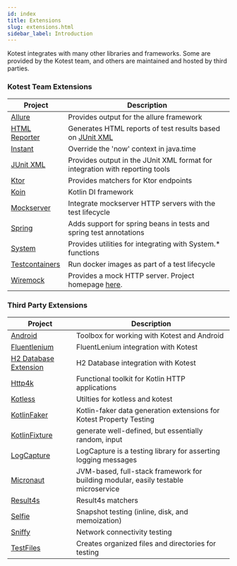 ```yaml
---
id: index
title: Extensions
slug: extensions.html
sidebar_label: Introduction
---
```


Kotest integrates with many other libraries and frameworks. Some are provided by the Kotest team, and others are
maintained and hosted by third parties.

### Kotest Team Extensions

| Project                               | Description                                                                  |
|---------------------------------------|------------------------------------------------------------------------------|
| [Allure](allure.md)                   | Provides output for the allure framework                                     |
| [HTML Reporter](html_reporter.md)     | Generates HTML reports of test results based on [JUnit XML](junit_xml.md)    |
| [Instant](instant.md)                 | Override the 'now' context in java.time                                      |
| [JUnit XML](junit_xml.md)             | Provides output in the JUnit XML format for integration with reporting tools |
| [Ktor](ktor.md)                       | Provides matchers for Ktor endpoints                                         |
| [Koin](koin.md)                       | Kotlin DI framework                                                          |
| [Mockserver](mockserver.md)           | Integrate mockserver HTTP servers with the test lifecycle                    |
| [Spring](spring.md)                   | Adds support for spring beans in tests and spring test annotations           |
| [System](system.md)                   | Provides utilities for integrating with System.* functions                   |
| [Testcontainers](test_containers.md)  | Run docker images as part of a test lifecycle                                |
| [Wiremock](wiremock.md)               | Provides a mock HTTP server. Project homepage [here](http://wiremock.org/).  |

### Third Party Extensions

| Project                                                                                          | Description                                                                        |
|--------------------------------------------------------------------------------------------------|------------------------------------------------------------------------------------|
| [Android](https://github.com/LeoColman/kotest-android)                                           | Toolbox for working with Kotest and Android                                        |
| [Fluentlenium](https://fluentlenium.io/docs/test-runners/#kotest)                                | FluentLenium integration with Kotest                                               |
| [H2 Database Extension](https://github.com/LeoColman/kotest-extensions-h2)                       | H2 Database integration with Kotest                                                |
| [Http4k](https://www.http4k.org/guide/reference/kotest/)                                         | Functional toolkit for Kotlin HTTP applications                                    |
| [Kotless](https://github.com/LeoColman/kotest-kotless)                                           | Utilties for kotless and kotest                                                    |
| [KotlinFaker](https://serpro69.github.io/kotlin-faker/extensions/kotest-property-extension/)     | Kotlin-faker data generation extensions for Kotest Property Testing                |
| [KotlinFixture](https://github.com/appmattus/kotlinfixture/blob/main/fixture-kotest/README.adoc) | generate well-defined, but essentially random, input                               |
| [LogCapture](https://github.com/jsalinaspolo/logcapture)                                         | LogCapture is a testing library for asserting logging messages                     |
| [Micronaut](https://github.com/micronaut-projects/micronaut-test)                                | JVM-based, full-stack framework for building modular, easily testable microservice |
| [Result4s](https://github.com/MrBergin/result4k-kotest-matchers)                                 | Result4s matchers                                                                  |
| [Selfie](https://www.github.com/diffplug/selfie)                                                 | Snapshot testing (inline, disk, and memoization)                                   |
| [Sniffy](https://www.sniffy.io/docs/latest/#_integration_with_kotest)                            | Network connectivity testing                                                       |
| [TestFiles](https://github.com/jGleitz/testfiles)                                                | Creates organized files and directories for testing                                |
